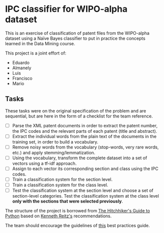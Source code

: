 # IPC classifier for WIPO-alpha dataset

This is an exercise of classification of patent files from the WIPO-alpha dataset using a Naïve 
Bayes classifier to put in practice the concepts learned in the Data Mining course.

This project is a joint effort of:
* Eduardo
* Almanely
* Luis
* Francisco
* Mario

## Tasks
These tasks were on the original specification of the problem and are sequential, but are here in the form of a checklist for the team reference.

- [ ] Parse the XML patent documents in order to extract the patent number, the IPC codes and the relevant parts of each patent (title and abstract).
- [ ] Extract the individual words from the plain text of the documents in the training set, in order to build a vocabulary.
- [ ] Remove noisy words from the vocabulary (stop-words, very rare words, etc.) and apply stemming/lemmatization.
- [ ] Using the vocabulary, transform the complete dataset into a set of vectors using a tf-idf approach.
- [ ] Assign to each vector its corresponding section and class using the IPC codes.
- [ ] Train a classification system for the section level.
- [ ] Train a classification system for the class level.
- [ ] Test the classification system at the section level and choose a set of section-level categories. Test the classification system at the class level **only with the sections that were selected previously**.

The structure of the project is borrowed from [The Hitchhiker's Guide to Python](http://python-guide-pt-br.readthedocs.io/en/latest/writing/structure/) based on [Kenneth Reitz's](https://github.com/kennethreitz/samplemod) recommendations.

The team should encourage the guidelines of [this](https://gist.github.com/sloria/7001839) best practices guide.
